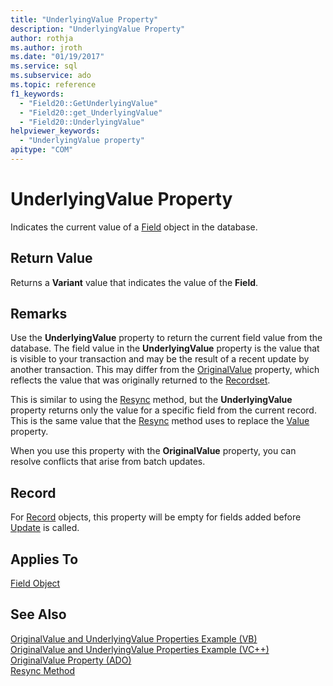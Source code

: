 ```yaml
---
title: "UnderlyingValue Property"
description: "UnderlyingValue Property"
author: rothja
ms.author: jroth
ms.date: "01/19/2017"
ms.service: sql
ms.subservice: ado
ms.topic: reference
f1_keywords:
  - "Field20::GetUnderlyingValue"
  - "Field20::get_UnderlyingValue"
  - "Field20::UnderlyingValue"
helpviewer_keywords:
  - "UnderlyingValue property"
apitype: "COM"
---
```

# UnderlyingValue Property
Indicates the current value of a [Field](./field-object.md) object in the database.  
  
## Return Value  
 Returns a **Variant** value that indicates the value of the **Field**.  
  
## Remarks  
 Use the **UnderlyingValue** property to return the current field value from the database. The field value in the **UnderlyingValue** property is the value that is visible to your transaction and may be the result of a recent update by another transaction. This may differ from the [OriginalValue](./originalvalue-property-ado.md) property, which reflects the value that was originally returned to the [Recordset](./recordset-object-ado.md).  
  
 This is similar to using the [Resync](./resync-method.md) method, but the **UnderlyingValue** property returns only the value for a specific field from the current record. This is the same value that the [Resync](./resync-method.md) method uses to replace the [Value](./value-property-ado.md) property.  
  
 When you use this property with the **OriginalValue** property, you can resolve conflicts that arise from batch updates.  
  
## Record  
 For [Record](./record-object-ado.md) objects, this property will be empty for fields added before [Update](./update-method.md) is called.  
  
## Applies To  
 [Field Object](./field-object.md)  
  
## See Also  
 [OriginalValue and UnderlyingValue Properties Example (VB)](./originalvalue-and-underlyingvalue-properties-example-vb.md)   
 [OriginalValue and UnderlyingValue Properties Example (VC++)](./originalvalue-and-underlyingvalue-properties-example-vc.md)   
 [OriginalValue Property (ADO)](./originalvalue-property-ado.md)   
 [Resync Method](./resync-method.md)